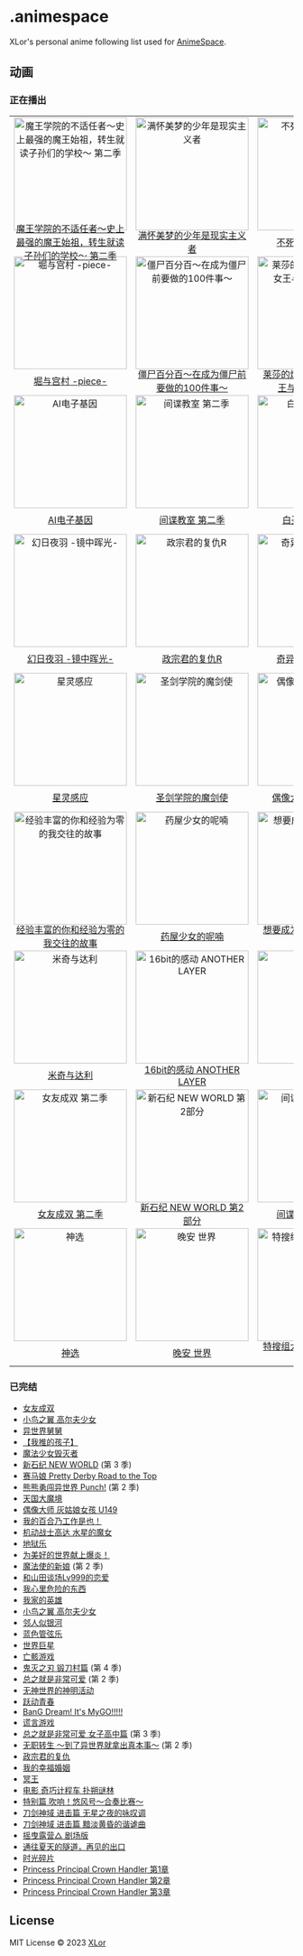 # .animespace

XLor's personal anime following list used for [AnimeSpace](https://github.com/yjl9903/AnimeSpace).

## 动画

<!-- __inject_start__ -->
### 正在播出

<table><tbody>
<tr><td align="center"><a href="https://bangumi.tv/subject/330054"><img src="https://lain.bgm.tv/pic/cover/l/5e/85/330054_6e1Wt.jpg" alt="魔王学院的不适任者～史上最强的魔王始祖，转生就读子孙们的学校～ 第二季" style="height:200px;" /></a><div style="display:flex;align-items:center;justify-content:center;height:2em;padding:4px;"><a href="https://bangumi.tv/subject/330054"">魔王学院的不适任者～史上最强的魔王始祖，转生就读子孙们的学校～ 第二季</a></div></td><td align="center"><a href="https://bangumi.tv/subject/408351"><img src="https://lain.bgm.tv/pic/cover/l/34/17/408351_R44A4.jpg" alt="满怀美梦的少年是现实主义者" style="height:200px;" /></a><div style="display:flex;align-items:center;justify-content:center;height:2em;padding:4px;"><a href="https://bangumi.tv/subject/408351"">满怀美梦的少年是现实主义者</a></div></td><td align="center"><a href="https://bangumi.tv/subject/425591"><img src="https://lain.bgm.tv/pic/cover/l/6b/c0/425591_SI26V.jpg" alt="不死少女 杀人笑剧" style="height:200px;" /></a><div style="display:flex;align-items:center;justify-content:center;height:2em;padding:4px;"><a href="https://bangumi.tv/subject/425591"">不死少女 杀人笑剧</a></div></td><td align="center"><a href="https://bangumi.tv/subject/384672"><img src="https://lain.bgm.tv/pic/cover/l/b2/54/384672_mkgkn.jpg" alt="能干的猫今天也忧郁" style="height:200px;" /></a><div style="display:flex;align-items:center;justify-content:center;height:2em;padding:4px;"><a href="https://bangumi.tv/subject/384672"">能干的猫今天也忧郁</a></div></td></tr>
<tr><td align="center"><a href="https://bangumi.tv/subject/425992"><img src="https://lain.bgm.tv/pic/cover/l/75/b2/425992_kV5CF.jpg" alt="堀与宫村 -piece-" style="height:200px;" /></a><div style="display:flex;align-items:center;justify-content:center;height:2em;padding:4px;"><a href="https://bangumi.tv/subject/425992"">堀与宫村 -piece-</a></div></td><td align="center"><a href="https://bangumi.tv/subject/414461"><img src="https://lain.bgm.tv/pic/cover/l/c0/fe/414461_9BW1L.jpg" alt="僵尸百分百～在成为僵尸前要做的100件事～" style="height:200px;" /></a><div style="display:flex;align-items:center;justify-content:center;height:2em;padding:4px;"><a href="https://bangumi.tv/subject/414461"">僵尸百分百～在成为僵尸前要做的100件事～</a></div></td><td align="center"><a href="https://bangumi.tv/subject/425236"><img src="https://lain.bgm.tv/pic/cover/l/bb/bf/425236_3CtyP.jpg" alt="莱莎的炼金工房 ～常暗女王与秘密藏身处～" style="height:200px;" /></a><div style="display:flex;align-items:center;justify-content:center;height:2em;padding:4px;"><a href="https://bangumi.tv/subject/425236"">莱莎的炼金工房 ～常暗女王与秘密藏身处～</a></div></td><td align="center"><a href="https://bangumi.tv/subject/362006"><img src="https://lain.bgm.tv/pic/cover/l/4c/b3/362006_A52M3.jpg" alt="七魔剑支配天下" style="height:200px;" /></a><div style="display:flex;align-items:center;justify-content:center;height:2em;padding:4px;"><a href="https://bangumi.tv/subject/362006"">七魔剑支配天下</a></div></td></tr>
<tr><td align="center"><a href="https://bangumi.tv/subject/410203"><img src="https://lain.bgm.tv/pic/cover/l/e6/62/410203_mDDq8.jpg" alt="AI电子基因" style="height:200px;" /></a><div style="display:flex;align-items:center;justify-content:center;height:2em;padding:4px;"><a href="https://bangumi.tv/subject/410203"">AI电子基因</a></div></td><td align="center"><a href="https://bangumi.tv/subject/428418"><img src="https://lain.bgm.tv/pic/cover/l/a8/e9/428418_INzI8.jpg" alt="间谍教室 第二季" style="height:200px;" /></a><div style="display:flex;align-items:center;justify-content:center;height:2em;padding:4px;"><a href="https://bangumi.tv/subject/428418"">间谍教室 第二季</a></div></td><td align="center"><a href="https://bangumi.tv/subject/387822"><img src="https://lain.bgm.tv/pic/cover/l/0f/0b/387822_nHUhn.jpg" alt="白圣女与黑牧师" style="height:200px;" /></a><div style="display:flex;align-items:center;justify-content:center;height:2em;padding:4px;"><a href="https://bangumi.tv/subject/387822"">白圣女与黑牧师</a></div></td><td align="center"><a href="https://bangumi.tv/subject/415182"><img src="https://lain.bgm.tv/pic/cover/l/65/04/415182_yQYFE.jpg" alt="喜欢的人忘记戴眼镜了" style="height:200px;" /></a><div style="display:flex;align-items:center;justify-content:center;height:2em;padding:4px;"><a href="https://bangumi.tv/subject/415182"">喜欢的人忘记戴眼镜了</a></div></td></tr>
<tr><td align="center"><a href="https://bangumi.tv/subject/389772"><img src="https://lain.bgm.tv/pic/cover/l/dc/2a/389772_5Op0M.jpg" alt="幻日夜羽 -镜中晖光-" style="height:200px;" /></a><div style="display:flex;align-items:center;justify-content:center;height:2em;padding:4px;"><a href="https://bangumi.tv/subject/389772"">幻日夜羽 -镜中晖光-</a></div></td><td align="center"><a href="https://bangumi.tv/subject/376433"><img src="https://lain.bgm.tv/pic/cover/l/37/da/376433_EhTZ4.jpg" alt="政宗君的复仇R" style="height:200px;" /></a><div style="display:flex;align-items:center;justify-content:center;height:2em;padding:4px;"><a href="https://bangumi.tv/subject/376433"">政宗君的复仇R</a></div></td><td align="center"><a href="https://bangumi.tv/subject/401301"><img src="https://lain.bgm.tv/pic/cover/l/0f/dc/401301_Qr1Xk.jpg" alt="奇异贤伴 黑色天使" style="height:200px;" /></a><div style="display:flex;align-items:center;justify-content:center;height:2em;padding:4px;"><a href="https://bangumi.tv/subject/401301"">奇异贤伴 黑色天使</a></div></td><td align="center"><a href="https://bangumi.tv/subject/400602"><img src="https://lain.bgm.tv/pic/cover/l/13/c5/400602_ZI8Y9.jpg" alt="葬送的芙莉莲" style="height:200px;" /></a><div style="display:flex;align-items:center;justify-content:center;height:2em;padding:4px;"><a href="https://bangumi.tv/subject/400602"">葬送的芙莉莲</a></div></td></tr>
<tr><td align="center"><a href="https://bangumi.tv/subject/404115"><img src="https://lain.bgm.tv/pic/cover/l/e7/be/404115_Q3yq1.jpg" alt="星灵感应" style="height:200px;" /></a><div style="display:flex;align-items:center;justify-content:center;height:2em;padding:4px;"><a href="https://bangumi.tv/subject/404115"">星灵感应</a></div></td><td align="center"><a href="https://bangumi.tv/subject/353819"><img src="https://lain.bgm.tv/pic/cover/l/c2/36/353819_Z07T5.jpg" alt="圣剑学院的魔剑使" style="height:200px;" /></a><div style="display:flex;align-items:center;justify-content:center;height:2em;padding:4px;"><a href="https://bangumi.tv/subject/353819"">圣剑学院的魔剑使</a></div></td><td align="center"><a href="https://bangumi.tv/subject/309807"><img src="https://lain.bgm.tv/pic/cover/l/bf/a0/309807_927A1.jpg" alt="偶像大师 百万现场！" style="height:200px;" /></a><div style="display:flex;align-items:center;justify-content:center;height:2em;padding:4px;"><a href="https://bangumi.tv/subject/309807"">偶像大师 百万现场！</a></div></td><td align="center"><a href="https://bangumi.tv/subject/407332"><img src="https://lain.bgm.tv/pic/cover/l/c1/30/407332_77uPM.jpg" alt="赛马娘 Pretty Derby 第三季" style="height:200px;" /></a><div style="display:flex;align-items:center;justify-content:center;height:2em;padding:4px;"><a href="https://bangumi.tv/subject/407332"">赛马娘 Pretty Derby 第三季</a></div></td></tr>
<tr><td align="center"><a href="https://bangumi.tv/subject/400595"><img src="https://lain.bgm.tv/pic/cover/l/f6/73/400595_xNkgF.jpg" alt="经验丰富的你和经验为零的我交往的故事" style="height:200px;" /></a><div style="display:flex;align-items:center;justify-content:center;height:2em;padding:4px;"><a href="https://bangumi.tv/subject/400595"">经验丰富的你和经验为零的我交往的故事</a></div></td><td align="center"><a href="https://bangumi.tv/subject/420628"><img src="https://lain.bgm.tv/pic/cover/l/fe/31/420628_VZtBy.jpg" alt="药屋少女的呢喃" style="height:200px;" /></a><div style="display:flex;align-items:center;justify-content:center;height:2em;padding:4px;"><a href="https://bangumi.tv/subject/420628"">药屋少女的呢喃</a></div></td><td align="center"><a href="https://bangumi.tv/subject/419846"><img src="https://lain.bgm.tv/pic/cover/l/86/5a/419846_w9jmH.jpg" alt="想要成为影之实力者！ 第二季" style="height:200px;" /></a><div style="display:flex;align-items:center;justify-content:center;height:2em;padding:4px;"><a href="https://bangumi.tv/subject/419846"">想要成为影之实力者！ 第二季</a></div></td><td align="center"><a href="https://bangumi.tv/subject/289907"><img src="https://lain.bgm.tv/pic/cover/l/c0/2d/289907_tDydu.jpg" alt="盾之勇者成名录 第三季" style="height:200px;" /></a><div style="display:flex;align-items:center;justify-content:center;height:2em;padding:4px;"><a href="https://bangumi.tv/subject/289907"">盾之勇者成名录 第三季</a></div></td></tr>
<tr><td align="center"><a href="https://bangumi.tv/subject/362255"><img src="https://lain.bgm.tv/pic/cover/l/4b/52/362255_Hv9Hy.jpg" alt="米奇与达利" style="height:200px;" /></a><div style="display:flex;align-items:center;justify-content:center;height:2em;padding:4px;"><a href="https://bangumi.tv/subject/362255"">米奇与达利</a></div></td><td align="center"><a href="https://bangumi.tv/subject/413741"><img src="https://lain.bgm.tv/pic/cover/l/a7/73/413741_dVC7f.jpg" alt="16bit的感动 ANOTHER LAYER" style="height:200px;" /></a><div style="display:flex;align-items:center;justify-content:center;height:2em;padding:4px;"><a href="https://bangumi.tv/subject/413741"">16bit的感动 ANOTHER LAYER</a></div></td><td align="center"><a href="https://bangumi.tv/subject/348220"><img src="https://lain.bgm.tv/pic/cover/l/c1/4c/348220_OwnzX.jpg" alt="地下忍者" style="height:200px;" /></a><div style="display:flex;align-items:center;justify-content:center;height:2em;padding:4px;"><a href="https://bangumi.tv/subject/348220"">地下忍者</a></div></td><td align="center"><a href="https://bangumi.tv/subject/364252"><img src="https://lain.bgm.tv/pic/cover/l/ee/57/364252_U0034.jpg" alt="极速车魂" style="height:200px;" /></a><div style="display:flex;align-items:center;justify-content:center;height:2em;padding:4px;"><a href="https://bangumi.tv/subject/364252"">极速车魂</a></div></td></tr>
<tr><td align="center"><a href="https://bangumi.tv/subject/398949"><img src="https://lain.bgm.tv/pic/cover/l/da/2f/398949_y6u1X.jpg" alt="女友成双 第二季" style="height:200px;" /></a><div style="display:flex;align-items:center;justify-content:center;height:2em;padding:4px;"><a href="https://bangumi.tv/subject/398949"">女友成双 第二季</a></div></td><td align="center"><a href="https://bangumi.tv/subject/424372"><img src="https://lain.bgm.tv/pic/cover/l/17/03/424372_h6JZ1.jpg" alt="新石纪 NEW WORLD 第2部分" style="height:200px;" /></a><div style="display:flex;align-items:center;justify-content:center;height:2em;padding:4px;"><a href="https://bangumi.tv/subject/424372"">新石纪 NEW WORLD 第2部分</a></div></td><td align="center"><a href="https://bangumi.tv/subject/411427"><img src="https://lain.bgm.tv/pic/cover/l/69/5b/411427_61ZzY.jpg" alt="间谍过家家 第二季" style="height:200px;" /></a><div style="display:flex;align-items:center;justify-content:center;height:2em;padding:4px;"><a href="https://bangumi.tv/subject/411427"">间谍过家家 第二季</a></div></td><td align="center"><a href="https://bangumi.tv/subject/444634"><img src="https://lain.bgm.tv/pic/cover/l/2a/d6/444634_80o81.jpg" alt="我们的雨色协议" style="height:200px;" /></a><div style="display:flex;align-items:center;justify-content:center;height:2em;padding:4px;"><a href="https://bangumi.tv/subject/444634"">我们的雨色协议</a></div></td></tr>
<tr><td align="center"><a href="https://bangumi.tv/subject/425601"><img src="https://lain.bgm.tv/pic/cover/l/f2/70/425601_D6KQI.jpg" alt="神选" style="height:200px;" /></a><div style="display:flex;align-items:center;justify-content:center;height:2em;padding:4px;"><a href="https://bangumi.tv/subject/425601"">神选</a></div></td><td align="center"><a href="https://bangumi.tv/subject/448114"><img src="https://lain.bgm.tv/pic/cover/l/16/cb/448114_NflkN.jpg" alt="晚安 世界" style="height:200px;" /></a><div style="display:flex;align-items:center;justify-content:center;height:2em;padding:4px;"><a href="https://bangumi.tv/subject/448114"">晚安 世界</a></div></td><td align="center"><a href="https://bangumi.tv/subject/411106"><img src="https://lain.bgm.tv/pic/cover/l/1f/11/411106_0z7d6.jpg" alt="特搜组大吾 救国的橘色部队" style="height:200px;" /></a><div style="display:flex;align-items:center;justify-content:center;height:2em;padding:4px;"><a href="https://bangumi.tv/subject/411106"">特搜组大吾 救国的橘色部队</a></div></td><td></td></tr>
</tbody></table>

### 已完结

+ [女友成双](https://bangumi.tv/subject/319513)
+ [小鸟之翼 高尔夫少女](https://bangumi.tv/subject/354682)
+ [异世界舅舅](https://bangumi.tv/subject/339326)
+ [【我推的孩子】](https://bangumi.tv/subject/386809)
+ [魔法少女毁灭者](https://bangumi.tv/subject/349039)
+ [新石纪 NEW WORLD](https://bangumi.tv/subject/363101) (第 3 季)
+ [赛马娘 Pretty Derby Road to the Top](https://bangumi.tv/subject/380448)
+ [熊熊勇闯异世界 Punch!](https://bangumi.tv/subject/323651) (第 2 季)
+ [天国大魔境](https://bangumi.tv/subject/404804)
+ [偶像大师 灰姑娘女孩 U149](https://bangumi.tv/subject/376703)
+ [我的百合乃工作是也！](https://bangumi.tv/subject/381666)
+ [机动战士高达 水星的魔女](https://bangumi.tv/subject/403238)
+ [地狱乐](https://bangumi.tv/subject/325808)
+ [为美好的世界献上爆炎！](https://bangumi.tv/subject/385209)
+ [魔法使的新娘](https://bangumi.tv/subject/399820) (第 2 季)
+ [和山田谈场Lv999的恋爱](https://bangumi.tv/subject/395684)
+ [我心里危险的东西](https://bangumi.tv/subject/394260)
+ [我家的英雄](https://bangumi.tv/subject/388067)
+ [小鸟之翼 高尔夫少女](https://bangumi.tv/subject/389998)
+ [邻人似银河](https://bangumi.tv/subject/379442)
+ [蓝色管弦乐](https://bangumi.tv/subject/377769)
+ [世界巨星](https://bangumi.tv/subject/409088)
+ [亡骸游戏](https://bangumi.tv/subject/408013)
+ [鬼灭之刃 锻刀村篇](https://bangumi.tv/subject/369768) (第 4 季)
+ [总之就是非常可爱](https://bangumi.tv/subject/355798) (第 2 季)
+ [无神世界的神明活动](https://bangumi.tv/subject/377607)
+ [跃动青春](https://bangumi.tv/subject/357961)
+ [BanG Dream! It's MyGO!!!!!](https://bangumi.tv/subject/428735)
+ [谎言游戏](https://bangumi.tv/subject/333979)
+ [总之就是非常可爱 女子高中篇](https://bangumi.tv/subject/441233) (第 3 季)
+ [无职转生 ～到了异世界就拿出真本事～](https://bangumi.tv/subject/373247) (第 2 季)
+ [政宗君的复仇](https://bangumi.tv/subject/185762)
+ [我的幸福婚姻](https://bangumi.tv/subject/377125)
+ [冥王](https://bangumi.tv/subject/217021)
+ [电影 奇巧计程车 扑朔谜林](https://bangumi.tv/subject/363414)
+ [特别篇 吹响！悠风号～合奏比赛～](https://bangumi.tv/subject/386195)
+ [刀剑神域 进击篇 无星之夜的咏叹调](https://bangumi.tv/subject/315375)
+ [刀剑神域 进击篇 黯淡黄昏的谐谑曲](https://bangumi.tv/subject/355004)
+ [摇曳露营△ 剧场版](https://bangumi.tv/subject/262898)
+ [通往夏天的隧道，再见的出口](https://bangumi.tv/subject/362575)
+ [时光碎片](https://bangumi.tv/subject/277727)
+ [Princess Principal Crown Handler 第1章](https://bangumi.tv/subject/244928)
+ [Princess Principal Crown Handler 第2章](https://bangumi.tv/subject/244929)
+ [Princess Principal Crown Handler 第3章](https://bangumi.tv/subject/244930)
<!-- __inject_end__ -->

## License

MIT License © 2023 [XLor](https://github.com/yjl9903)
